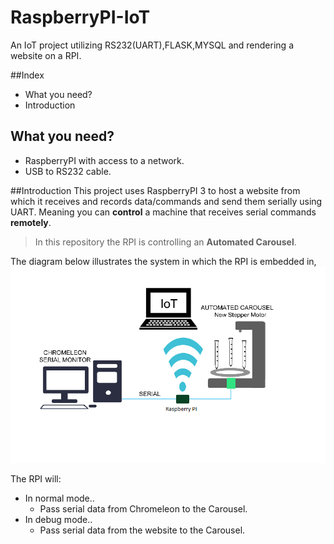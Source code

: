 # RaspberryPI-IoT
An IoT project utilizing RS232(UART),FLASK,MYSQL and rendering a website on a RPI.

##Index

* What you need?
* Introduction



## What you need?
* RaspberryPI with access to a network.
* USB to RS232 cable.

##Introduction
This project uses RaspberryPI 3 to host a website from which it receives and records data/commands and send them serially using UART.
Meaning you can **control** a machine that receives serial commands **remotely**. 
> In this repository the RPI is controlling an **Automated Carousel**.

The diagram below illustrates the system in which the RPI is embedded in,
![System_Overview](/System_Overview.png?raw=true "System Overview")

The RPI will:
* In normal mode..
  * Pass serial data from Chromeleon to the Carousel.
* In debug mode..
  * Pass serial data from the website to the Carousel.
  
